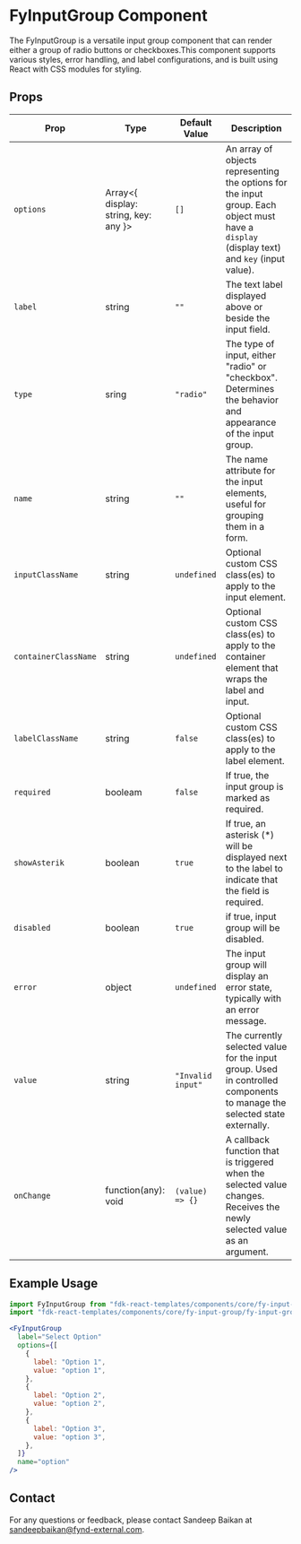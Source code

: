 # FyInputGroup Component

The FyInputGroup is a versatile input group component that can render either a group of radio buttons or checkboxes.This component supports various styles, error handling, and label configurations, and is built using React with CSS modules for styling.

## Props

| Prop                  | Type                                            | Default Value       | Description                                                                                       |
|---------------------|------------|--------------------------------------|---------------------------------------------------------------------------------------------------|
| `options`             | Array<{ display: string, key: any }>            | `[]`                 | An array of objects representing the options for the input group. Each object must have a `display` (display text) and `key` (input value).   |
| `label`               | string                                          | `""`                 | The text label displayed above or beside the input field.   |
| `type`                | sring                                           | `"radio"`            | The type of input, either "radio" or "checkbox". Determines the behavior and appearance of the input group. |
| `name`                | string                                          | `""`                 | The name attribute for the input elements, useful for grouping them in a form.
| `inputClassName`      | string                                          | `undefined`          | Optional custom CSS class(es) to apply to the input element.  |
| `containerClassName`  | string                                          | `undefined`          | Optional custom CSS class(es) to apply to the container element that wraps the label and input.                                   |
| `labelClassName`      | string                                          | `false`              | Optional custom CSS class(es) to apply to the label element.
| `required`            | booleam                                         | `false`              | If true, the input group is marked as required.
| `showAsterik`         | boolean                                         | `true`               | If true, an asterisk (*) will be displayed next to the label to indicate that the field is required.
| `disabled`            | boolean                                         | `true`               | if true, input group will be disabled.
| `error`               | object                                          | `undefined`          | The input group will display an error state, typically with an error message.
| `value`               | string                                          | `"Invalid input"`    | The currently selected value for the input group. Used in controlled components to manage the selected state externally.
| `onChange`            | function(any): void                             | `(value) => {}`      | A callback function that is triggered when the selected value changes. Receives the newly selected value as an argument.

## Example Usage

```jsx
import FyInputGroup from "fdk-react-templates/components/core/fy-input-group/fy-input-group";
import "fdk-react-templates/components/core/fy-input-group/fy-input-group.css";

<FyInputGroup
  label="Select Option"
  options={[
    {
      label: "Option 1",
      value: "option 1",
    },
    {
      label: "Option 2",
      value: "option 2",
    },
    {
      label: "Option 3",
      value: "option 3",
    },
  ]}
  name="option"
/>
```

## Contact

For any questions or feedback, please contact Sandeep Baikan at [sandeepbaikan@fynd-external.com](mailto:sandeepbaikan@fynd-external.com).

